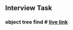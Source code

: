## Interview Task
### object tree find # [live link ](https://mehedihasankhairul.github.io/Find-object-path-javascript/)